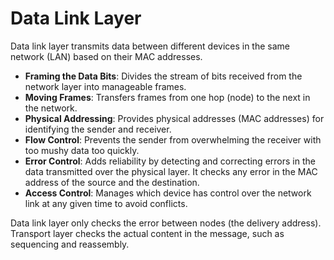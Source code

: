 # Data Link Layer

Data link layer transmits data between different devices in the same network (LAN) based on their MAC addresses.

- **Framing the Data Bits**: Divides the stream of bits received from the network layer into manageable frames.
- **Moving Frames**: Transfers frames from one hop (node) to the next in the network.
- **Physical Addressing**: Provides physical addresses (MAC addresses) for identifying the sender and receiver.
- **Flow Control**: Prevents the sender from overwhelming the receiver with too mushy data too quickly.
- **Error Control**: Adds reliability by detecting and correcting errors in the data transmitted over the physical layer. It checks any error in the MAC address of the source and the destination.
- **Access Control**: Manages which device has control over the network link at any given time to avoid conflicts.

Data link layer only checks the error between nodes (the delivery address). Transport layer checks the actual content in the message, such as sequencing and reassembly.